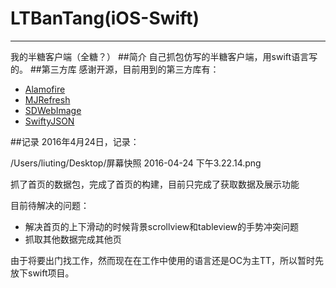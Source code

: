 # LTBanTang(iOS-Swift)
---
我的半糖客户端（全糖？）
##简介
自己抓包仿写的半糖客户端，用swift语言写的。
##第三方库
感谢开源，目前用到的第三方库有：

- [Alamofire](https://github.com/Alamofire/Alamofire)
- [MJRefresh](https://github.com/CoderMJLee/MJRefresh)
- [SDWebImage](https://github.com/rs/SDWebImage)
- [SwiftyJSON](https://github.com/SwiftyJSON/SwiftyJSON)

##记录
2016年4月24日，记录：

/Users/liuting/Desktop/屏幕快照 2016-04-24 下午3.22.14.png

抓了首页的数据包，完成了首页的构建，目前只完成了获取数据及展示功能

目前待解决的问题：

- 解决首页的上下滑动的时候背景scrollview和tableview的手势冲突问题
- 抓取其他数据完成其他页

由于将要出门找工作，然而现在在工作中使用的语言还是OC为主TT，所以暂时先放下swift项目。




